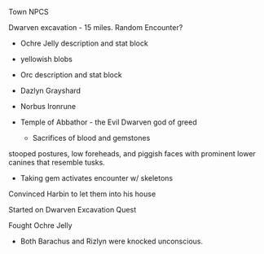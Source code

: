 Town NPCS
   

Dwarven excavation - 15 miles. Random Encounter?

- Ochre Jelly description and stat block
- yellowish blobs 
- Orc description and stat block
- Dazlyn Grayshard
- Norbus Ironrune
- Temple of Abbathor - the Evil Dwarven god of greed
    
    - Sacrifices of blood and gemstones
 
stooped postures, low foreheads, and piggish faces with prominent lower canines that resemble tusks.
   

- Taking gem activates encounter w/ skeletons

Convinced Harbin to let them into his house
 
Started on Dwarven Excavation Quest
 
Fought Ochre Jelly

- Both Barachus and Rizlyn were knocked unconscious.
